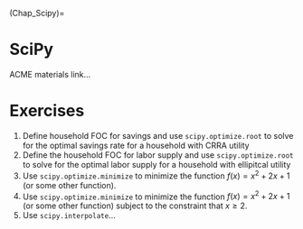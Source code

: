(Chap_Scipy)=


# SciPy

ACME materials link...


# Exercises

1. Define household FOC for savings and use `scipy.optimize.root` to solve for the optimal savings rate for a household with CRRA utility
2. Define the household FOC for labor supply and use `scipy.optimize.root` to solve for the optimal labor supply for a household with ellipitcal utility
3. Use `scipy.optimize.minimize` to minimize the function $f(x) = x^2 + 2x + 1$ (or some other function).
4. Use `scipy.optimize.minimize` to minimize the function $f(x) = x^2 + 2x + 1$ (or some other function) subject to the constraint that $x \geq 2$.
5. Use `scipy.interpolate`...